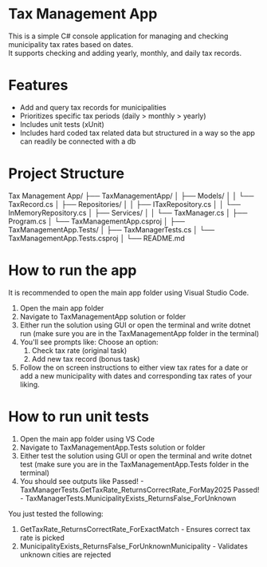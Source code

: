 # Tax Management App

This is a simple C# console application for managing and checking municipality tax rates based on dates.  
It supports checking and adding yearly, monthly, and daily tax records.

# Features

- Add and query tax records for municipalities
- Prioritizes specific tax periods (daily > monthly > yearly)
- Includes unit tests (xUnit)
- Includes hard coded tax related data but structured in a way so the app can readily be connected with a db

# Project Structure

Tax Management App/
├── TaxManagementApp/
│ ├── Models/
│ │ └── TaxRecord.cs
│ ├── Repositories/
│ │ ├── ITaxRepository.cs
│ │ └── InMemoryRepository.cs
│ ├── Services/
│ │ └── TaxManager.cs
│ ├── Program.cs
│ └── TaxManagementApp.csproj
│
├── TaxManagementApp.Tests/
│ ├── TaxManagerTests.cs
│ └── TaxManagementApp.Tests.csproj
│
└── README.md

# How to run the app

It is recommended to open the main app folder using Visual Studio Code.

1. Open the main app folder
2. Navigate to TaxManagementApp solution or folder
3. Either run the solution using GUI or open the terminal and write dotnet run (make sure you are in the TaxManagementApp folder in the terminal)
4. You'll see prompts like:
    Choose an option:
    1. Check tax rate (original task)
    2. Add new tax record (bonus task)
5. Follow the on screen instructions to either view tax rates for a date or add a new municipality with dates and corresponding tax rates of your liking.

# How to run unit tests

1. Open the main app folder using VS Code
2. Navigate to TaxManagementApp.Tests solution or folder
3. Either test the solution using GUI or open the terminal and write dotnet test (make sure you are in the TaxManagementApp.Tests folder in the terminal)
4. You should see outputs like
    Passed!  - TaxManagerTests.GetTaxRate_ReturnsCorrectRate_ForMay2025
    Passed!  - TaxManagerTests.MunicipalityExists_ReturnsFalse_ForUnknown

You just tested the following:
1. GetTaxRate_ReturnsCorrectRate_ForExactMatch - Ensures correct tax rate is picked
2. MunicipalityExists_ReturnsFalse_ForUnknownMunicipality - Validates unknown cities are rejected

